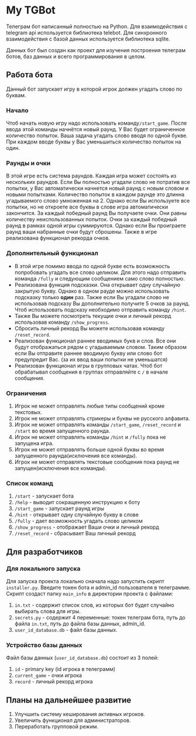 # My TGBot

Телеграм бот написанный полностью на Python. Для взаимодействия с telegram api используется библиотека telebot.
Для синхронного взаимодействия с базой данных используется библиотека sqlite.

Данных бот был создан как проект для изучения построения телеграм ботов, баз данных и всего программирования в целом.

## Работа бота
Данный бот запускает игру в которой игрок должен угадать слово по буквам.

### Начало

Чтоб начать новую игру надо использовать команду`/start_game`.
После ввода этой команды начнётся новый раунд.
У Вас будет ограниченное количество попыток.
Ваша задача угадать слово вводя по одной букве.
При каждом вводе буквы у Вас уменьшиться количество попыток на один.

### Раунды и очки

В этой игре есть система раундов. Каждая игра может состоять из нескольких раундов. 
Если Вы полностью угадали слово не потратив все попытки,
у Вас автоматически начнется новый раунд с новым словом и новыми попытками.
Количество попыток в каждом раунде это длинна угадываемого слово умноженная на 2.
Однако если Вы используете все попытки, но не откроете все буквы в слове игра автоматически закончится.
За каждый победный раунд Вы получаете очки. Они равны количеству неиспользованных попыток.
Очки за каждый победный раунд в рамках одной игры суммируются. Однако если Вы проиграете раунд ваши набранные
очки будут сброшены. Также в игре реализована функционал рекорда очков.

### Дополнительный функционал

* В этой игре помимо ввода по одной букве есть возможность попробовать угадать все слово целиком.
Для этого надо отправить команда `/fully` и следующим сообщением само слово полностью.
* Реализована функция подсказки. Она открывает одну случайную закрытую букву. Однако в одном рауде можно использовать 
подсказку только **один** раз. Также если Вы угадали слово не использовав подсказу Вы дополнительно получите 5 очков за 
раунд. Чтоб использовать подсказу необходимо отправить команду `/hint`.
* Также Вы можете посмотреть текущие очки и личный рекорд использовав команду `/show_progress`.
* Сбросить личный рекорд Вы можете использовав команду `/reset_record`.
* Реализован функционал раннее вводимых букв и слов. Все они будут отображаться рядом с угадываемым словом. Таким образом если Вы 
отправите раннее вводимую букву или слово бот предупредит Вас. (за их ввод ваши попытки не уменьшатся)
* Реализован функционал игры в групповых чатах. Чтоб бот обрабатывал сообщения в группах отправляйте с `/` в начале сообщения.

### Ограничения

1. Игрок не может отправлять любые типы сообщений кроме текстовых.
2. Игрок не может отправлять стрикеры и буквы не русского алфавита.
3. Игрок не может отправлять команды `/start_game`, `/reset_record` и `/start` во время запущенного раунда.
4. Игрок не может отправлять команды `/hint` и `/fully` пока не запущена игра.
5. Игрок не может отправлять больше одной буквы во время запущенного раунда(исключения все команды).
6. Игрок не может отправлять текстовые сообщения пока раунд не запущен(исключения все команды).

### Список команд

1. `/start` - запускает бота
2. `/help` - выводит сокращенную инструкцию к боту
3. `/start_game` - запускает раунд игры
4. `/hint` - открывает одну случайную букву в слове
5. `/fully` - дает возможность угадать слово целиком
6. `/show_progress` - отображает Ваши очки и личный рекорд
7. `/reset_record` - сбрасывает Ваш личный рекорд

## Для разработчиков

### Для локального запуска
Для запуска проекта локально сначала надо запустить скрипт `installer.py`. Введите токен бота и admin_id пользователя в телеграмме.
Скрипт создаст папку `main_info` в директории 
проекта с файлами:
1. `in.txt` - содержит список слов, из которых бот будет случайно выбирать слова для игры.
2. `secrets.py` - содержит 4 переменные: токен телеграм бота, путь до файла `in.txt`, путь до файла базы данных, admin_id.
3. `user_id_database.db` - файл базы данных.

### Устройство базы данных
Файл базы данных (`user_id_database.db`) состоит из 3 полей:
1. `id` - primary key (id игрока в телеграмм)
2. `current_game` - очки игрока
3. `record` - личный рекорд игрока

## Планы на дальнейшее развитие 
1. Улучшить систему кеширования активных игроков.
2. Увеличить функционал для администраторов.
3. Переработать групповой режим.